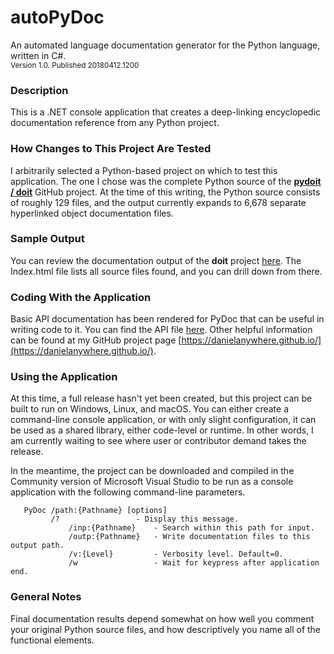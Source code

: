 # autoPyDoc
An automated language documentation generator for the Python language, written in C#.<br />
<sup>Version 1.0. Published 20180412.1200</sup>

### Description
This is a .NET console application that creates a deep-linking encyclopedic documentation reference from any Python project.

### How Changes to This Project Are Tested
I arbitrarily selected a Python-based project on which to test this application. The one I chose was the complete Python source of the [**pydoit / doit**](https://github.com/pydoit/doit) GitHub project. At the time of this writing, the Python source consists of roughly 129 files, and the output currently expands to 6,678 separate hyperlinked object documentation files.

### Sample Output
You can review the documentation output of the **doit** project [here](http://www.localmarketproductions.com/PyDocSamples/). The Index.html file lists all source files found, and you can drill down from there.

### Coding With the Application
Basic API documentation has been rendered for PyDoc that can be useful in writing code to it. You can find the API file [here](https://danielanywhere.github.io/PyDocDocumentation.html). Other helpful information can be found at my GitHub project page [https://danielanywhere.github.io/](https://danielanywhere.github.io/).

### Using the Application
At this time, a full release hasn't yet been created, but this project can be built to run on Windows, Linux, and macOS. You can either create a command-line console application, or with only slight configuration, it can be used as a shared library, either code-level or runtime. In other words, I am currently waiting to see where user or contributor demand takes the release.

In the meantime, the project can be downloaded and compiled in the Community version of Microsoft Visual Studio to be run as a console application with the following command-line parameters.
```
   PyDoc /path:{Pathname} [options]
	     /?                 - Display this message.
			 /inp:{Pathname}    - Search within this path for input.
			 /outp:{Pathname}   - Write documentation files to this output path.
			 /v:{Level}         - Verbosity level. Default=0.
			 /w                 - Wait for keypress after application end.
```

### General Notes
Final documentation results depend somewhat on how well you comment your original Python source files, and how descriptively you name all of the functional elements.



